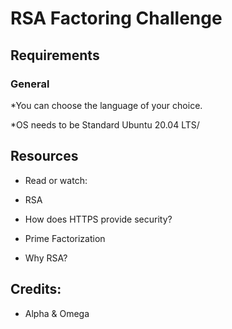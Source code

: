 # RSA Factoring Challenge

## Requirements

### General

*You can choose the language of your choice.

*OS needs to be Standard Ubuntu 20.04 LTS/

## Resources

* Read or watch:

* RSA

* How does HTTPS provide security?

* Prime Factorization

* Why RSA?

## Credits:
* Alpha & Omega
